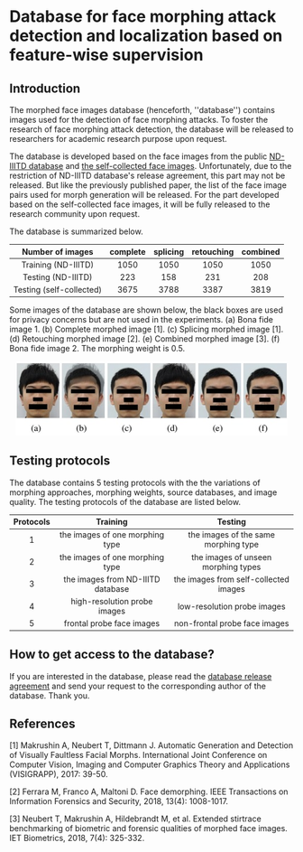 # Database for face morphing attack detection and localization based on feature-wise supervision

## Introduction

The morphed face images database (henceforth, ''database'') contains images used for the detection of face morphing attacks. To foster the research of face morphing attack detection, the database will be released to researchers for academic research purpose upon request.

The database is developed based on the face images from the public [ND-IIITD database](https://ieeexplore.ieee.org/document/7464282) and [the self-collected face images](https://github.com/pp21/watchlist-MAD). Unfortunately, due to the restriction of ND-IIITD database's release agreement, this part may not be released. But like the previously published paper, the list of the face image pairs used for morph generation will be released. For the part developed based on the self-collected face images, it will be fully released to the research community upon request.

The database is summarized below.

| Number of images         | complete | splicing | retouching | combined |
| :--:                     | :--:     | :--:     | :--:       | :--:     |
| Training (ND-IIITD)      | 1050     | 1050     | 1050       | 1050     |
| Testing (ND-IIITD)       | 223      | 158      | 231        | 208      |
| Testing (self-collected) | 3675     | 3788     | 3387       | 3819     |

Some images of the database are shown below, the black boxes are used for privacy concerns but are not used in the experiments. (a) Bona fide image 1. (b) Complete morphed image [1]. (c) Splicing morphed image [1]. (d) Retouching morphed image [2]. (e) Combined morphed image [3]. (f) Bona fide image 2. The morphing weight is 0.5.

<div align="center">
  <img src="https://github.com/pp21/feaws_mad/blob/main/images.jpg">
</div>

## Testing protocols

The database contains 5 testing protocols with the the variations of morphing approaches, morphing weights, source databases, and image quality. The testing protocols of the database are listed below.

| Protocols | Training                          |  Testing                              |
| :--:      | :--:                              | :--:                                  |
| 1         | the images of one morphing type   | the images of the same morphing type  |
| 2         | the images of one morphing type   | the images of unseen morphing types   |
| 3         | the images from ND-IIITD database | the images from self-collected images |
| 4         | high-resolution probe images      | low-resolution probe images           |
| 5         | frontal probe face images         | non-frontal probe face images         |

## How to get access to the database?

If you are interested in the database, please read the [database release agreement](https://github.com/pp21/feaws_mad/blob/main/agreement.pdf) and send your request to the corresponding author of the database. Thank you.

## References

[1] Makrushin A, Neubert T, Dittmann J. Automatic Generation and Detection of Visually Faultless Facial Morphs. International Joint Conference on Computer Vision, Imaging and Computer Graphics Theory and Applications (VISIGRAPP), 2017: 39-50.

[2] Ferrara M, Franco A, Maltoni D. Face demorphing. IEEE Transactions on Information Forensics and Security, 2018, 13(4): 1008-1017.

[3]	Neubert T, Makrushin A, Hildebrandt M, et al. Extended stirtrace benchmarking of biometric and forensic qualities of morphed face images. IET Biometrics, 2018, 7(4): 325-332.
